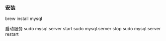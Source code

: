 ### 安装
brew install mysql

启动服务
sudo mysql.server start
sudo mysql.server stop
sudo mysql.server restart

